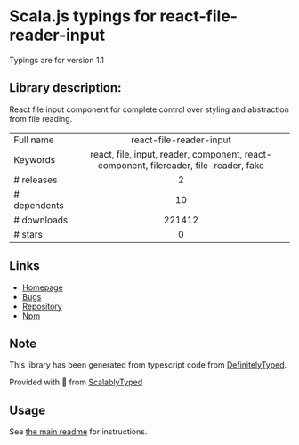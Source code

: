 
# Scala.js typings for react-file-reader-input

Typings are for version 1.1

## Library description:
React file input component for complete control over styling and abstraction from file reading.

|                    |                 |
| ------------------ | :-------------: |
| Full name          | react-file-reader-input |
| Keywords           | react, file, input, reader, component, react-component, filereader, file-reader, fake |
| # releases         | 2 |
| # dependents       | 10 |
| # downloads        | 221412 |
| # stars            | 0 |

## Links
- [Homepage](https://github.com/ngokevin/react-file-reader-input)
- [Bugs](https://github.com/ngokevin/react-file-reader-input/issues)
- [Repository](https://github.com/ngokevin/react-file-reader-input)
- [Npm](https://www.npmjs.com/package/react-file-reader-input)
    


## Note
This library has been generated from typescript code from [DefinitelyTyped](https://definitelytyped.org).

Provided with :purple_heart: from [ScalablyTyped](https://github.com/oyvindberg/ScalablyTyped)

## Usage
See [the main readme](../../readme.md) for instructions.


